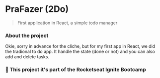 # PraFazer (2Do)

> First application in React, a simple todo manager

### About the project

Okie, sorry in advance for the cliche, but for my first app in React, we did the tradional to do app. It handle the state (done or not) and you can also add and delete tasks.


### 🚀 This project it's part of the Rocketseat Ignite Bootcamp
